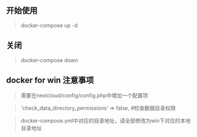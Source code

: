 ## 开始使用

> docker-compose up -d

## 关闭

> docker-compose down

## docker for win 注意事项

> 需要在nextcloud/config/config.php中增加一个配置项

> 'check_data_directory_permissions' => false,     #检查数据目录权限

> docker-compose.yml中对应的目录地址，请全部修改为win下对应的本地目录地址
